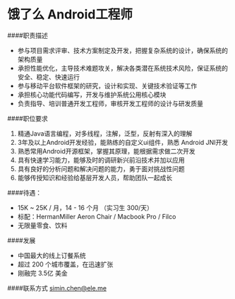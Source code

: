 饿了么 Android工程师
========== 

####职责描述
- 参与项目需求评审、技术方案制定及开发，把握复杂系统的设计，确保系统的架构质量
- 承担性能优化，主导技术难题攻关，解决各类潜在系统技术风险，保证系统的安全、稳定、快速运行
- 参与移动平台软件框架的研究，设计和实现、关键技术验证等工作
- 承担核心功能代码编写，开发与维护系统公用核心模块
- 负责指导、培训普通开发工程师，审核开发工程师的设计与研发质量  

####职位要求
1. 精通Java语言编程，对多线程，注解，泛型，反射有深入的理解
2. 3年及以上Android开发经验，能熟练的自定义ui组件，熟悉 Android JNI开发
3. 熟悉常用Android开源框架，掌握其原理，能根据需求做二次开发
4. 具有快速学习能力，能够及时的调研新兴前沿技术并加以应用
5. 具有良好的分析问题和解决问题的能力，勇于面对挑战性问题
6. 能够传授知识和经验给基层开发人员，帮助团队一起成长  


####待遇：

- 15K ~ 25K / 月，14 - 16 个月 （实习生 300/天）
- 标配：HermanMiller Aeron Chair / Macbook Pro / Filco
- 无限量零食、饮料

####发展
- 中国最大的线上订餐系统
- 超过 200 个城市覆盖，在迅速扩张
- 刚融完 3.5亿 美金

####联系方式
[simin.chen@ele.me](mailto:simin.chen@ele.me)
